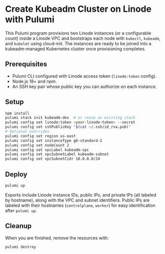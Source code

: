 # Create Kubeadm Cluster on Linode with Pulumi

This Pulumi program provisions two Linode instances (or a configurable count) inside a Linode VPC and bootstraps each node with `kubectl`, `kubeadm`, and `kubelet` using cloud-init. The instances are ready to be joined into a kubeadm-managed Kubernetes cluster once provisioning completes.

## Prerequisites
- Pulumi CLI configured with Linode access token (`linode:token` config).
- Node.js 18+ and npm.
- An SSH key pair whose public key you can authorize on each instance.

## Setup
```bash
npm install
pulumi stack init kubeadm-dev  # or reuse an existing stack
pulumi config set linode:token <your-linode-token> --secret
pulumi config set sshPublicKey "$(cat ~/.ssh/id_rsa.pub)"
# Optional overrides
pulumi config set region us-east
pulumi config set instanceType g6-standard-2
pulumi config set nodeCount 2
pulumi config set vpcLabel kubeadm-vpc
pulumi config set vpcSubnetLabel kubeadm-subnet
pulumi config set vpcSubnetCidr 10.0.0.0/24
```

## Deploy
```bash
pulumi up
```

Exports include Linode instance IDs, public IPs, and private IPs (all labeled by hostname), along with the VPC and subnet identifiers.
Public IPs are labeled with their hostnames (`controlplane`, `worker`) for easy identification after `pulumi up`.

## Cleanup
When you are finished, remove the resources with:
```bash
pulumi destroy
```
